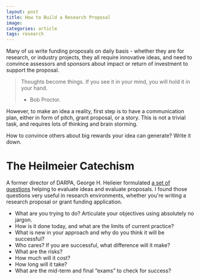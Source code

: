 ```yaml
---
layout: post
title: How to Build a Research Proposal
image:
categories: article
tags: research
---
```


Many of us write funding proposals on daily basis - whether they are for research, or industry projects, they all require innovative ideas, and need to convince assessors and sponsors about impact or return of investment to support the proposal.

> Thoughts become things. If you see it in your mind, you will hold it in your hand. 
> - Bob Proctor.

However, to make an idea a reality, first step is to have a communication plan, either in form of pitch, grant proposal, or a story. This is not a trivial task, and requires lots of thinking and brain storming.

How to convince others about big rewards your idea can generate? Write it down. 

# The Heilmeier Catechism

A former director of DARPA, George H. Heileier formulated [a set of questions](https://www.darpa.mil/work-with-us/heilmeier-catechism) helping to evaluate ideas and evaluate proposals. I found those questions very useful in research environments, whether you're writing a research proposal or grant funding application. 

* What are you trying to do? Articulate your objectives using absolutely no jargon.
* How is it done today, and what are the limits of current practice?
* What is new in your approach and why do you think it will be successful?
* Who cares? If you are successful, what difference will it make?
* What are the risks?
* How much will it cost?
* How long will it take?
* What are the mid-term and final “exams” to check for success?

